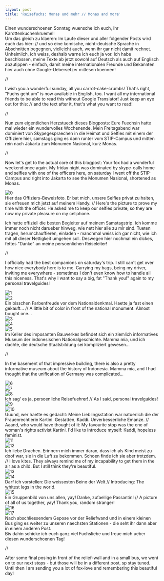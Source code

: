 ```yaml
---
layout: post
title: 'Reisefuchs: Monas und mehr // Monas and more'
---
```


Einen wunderschoenen Sonntag wuensche ich euch, ihr Karottenkuchenkruemel!  
Um das gleich zu klaeren: Im Laufe dieser und aller folgender Posts wird euch das hier: // und so eine komische, nicht-deutsche Sprache in Abschnitten begegnen, vielleicht auch, wenn ihr gar nicht damit rechnet. Unheimlich, ich weiss, deshalb warne ich euch ja vor. Ich habe beschlossen, meine Texte ab jetzt sowohl auf Deutsch als auch auf Englisch abzutippen - einfach, damit meine internationalen Freunde und Bekannten hier auch ohne Google-Uebersetzer mitlesen koennen!  

//  

I wish you a wonderful sunday, all you carrot-cake-crumbs! That's right, "Fuchs geht um" is now available in English, too. I want all my international friends to be able to read this without Google Translator! Just keep an eye out for this: // and the text after it, that's what you want to read!  

//  

Nun zum eigentlichen Herzstueck dieses Blogposts: Eure Fuechsin hatte mal wieder ein wundervolles Wochenende. Mein Freitagabend war dominiert von Skypegespraechen in die Heimat und Selfies mit einem der Offiziere hier, samstags ging es dann runter vom STIP-Campus und mitten rein nach Jakarta zum Monumen Nasional, kurz Monas.  

//  

Now let's get to the actual core of this blogpost: Your fox had a wonderful weekend once again. My friday night was dominated by skype-calls home and selfies with one of the officers here, on saturday I went off the STIP-Campus and right into Jakarta to see the Monumen Nasional, shortened as Monas.  

![0](https://farm4.staticflickr.com/3912/14424871752_484c8a78da_c.jpg)  
Hier das Offiziers-Beweisfoto. Er bat mich, unsere Selfies privat zu halten, sie erfreuen mich jetzt auf meinem Handy. // Here's the picture to prove my time with the officer. He asked me to keep our selfies private, so they are now my private pleasure on my cellphone.  

Ich hatte offiziell die besten Begleiter auf meinem Samstagstrip. Ich komme immer noch nicht darueber hinweg, wie nett hier alle zu mir sind. Tueten tragen, herumchauffieren, einladen - manchmal weiss ich gar nicht, wie ich mit all dieser Nettigkeit umgehen soll. Deswegen hier nochmal ein dickes, fettes "Danke" an meine persoenlichen Reiseleiter!  

//  

I officially had the best companions on saturday's trip. I still can't get over how nice everybody here is to me. Carrying my bags, being my driver, inviting me everywhere - sometimes I don't even know how to handle all this niceness. That's why I want to say a big, fat "Thank you!" again to my personal travelguides!  

![1](https://farm3.staticflickr.com/2938/14446067893_631a925484_c.jpg)  
![2](https://farm6.staticflickr.com/5514/14402775086_c079dae931_c.jpg)  
Ein bisschen Farbenfreude vor dem Nationaldenkmal. Haette ja fast einen gekauft... // A little bit of color in front of the national monument. Almost bought one...  
![3](https://farm4.staticflickr.com/3839/14239193970_7760abd335_c.jpg)  
![4](https://farm3.staticflickr.com/2926/14425730545_6f488a4808_c.jpg)  
![5](https://farm6.staticflickr.com/5519/14422314411_5bcb6bc843_c.jpg)  
Im Keller des imposanten Bauwerkes befindet sich ein ziemlich informatives Museum der indonesischen Nationalgeschichte. Mamma mia, und ich dachte, die deutsche Staatsbildung sei kompliziert gewesen...  

//  

In the basement of that impressive building, there is also a pretty informative museum about the history of Indonesia. Mamma mia, and I had thought that the unification of Germany was complicated...  

![6](https://farm4.staticflickr.com/3882/14238887099_e806c6490f_c.jpg)  
![7](https://farm3.staticflickr.com/2912/14445649963_cda90c7886_c.jpg)  
![8](https://farm4.staticflickr.com/3874/14238778998_cb55108d99_c.jpg)  
Ich sag' es ja, persoenliche Reisefuehrer! // As I said, personal travelguides!  
![9](https://farm4.staticflickr.com/3901/14238893897_cd7618ab7f_c.jpg)  
![10](https://farm4.staticflickr.com/3910/14422014131_49c4cb4ef3_c.jpg)  
Uuund, wer haette es gedacht: Meine Lieblingsstation war natuerlich die der Frauenrechtlerin Kartini. Gestatten, Kaddi. Unverbesserliche Emanze. // Aaand, who would have thought of it: My favourite stop was the one of woman's rights activist Kartini. I'd like to introduce myself: Kaddi, hopeless feminist.  
![11](https://farm4.staticflickr.com/3875/14425325755_e349dc95cf_c.jpg)  
![12](https://farm6.staticflickr.com/5574/14402146576_ca85a58183_c.jpg)  
Ich liebe Drachen. Erinnern mich immer daran, dass ich als Kind meist zu doof war, sie in die Luft zu bekommen. Schoen finde ich sie aber trotzdem. // I love kites. They always remind me of my incapability to get them in the air as a child. But I still think they're beautiful.  
![13](https://farm6.staticflickr.com/5562/14425196405_e720f3d827_c.jpg)  
![14](https://farm4.staticflickr.com/3925/14423808942_d8799f3163_c.jpg)  
Darf ich vorstellen: Die weissesten Beine der Welt // Introducing: The whitest legs in the world.  
![15](https://farm3.staticflickr.com/2917/14421696761_5ae7f16725_c.jpg)  
Ein Gruppenbild von uns allen, yay! Danke, zufaellige Passantin! // A picture of all of us together, yay! Thank you, random stranger!  
![16](https://farm4.staticflickr.com/3888/14421642531_ee548355b6_c.jpg)  
![17](https://farm4.staticflickr.com/3840/14445151133_1c48e0b82c_c.jpg)  
Nach abschliessendem Gepose vor der Reliefwand und in einem kleinen Bus ging es weiter zu unseren naechsten Stationen - die seht ihr dann aber in einem anderen Post.  
Bis dahin schicke ich euch ganz viel Fuchsliebe und freue mich ueber diesen wunderschoenen Tag!  

//  

After some final posing in front of the relief-wall and in a small bus, we went on to our next stops - but those will be in a different post, sp stay tuned.  
Until then I am sending you a lot of fox-love and remembering this beautiful day!

